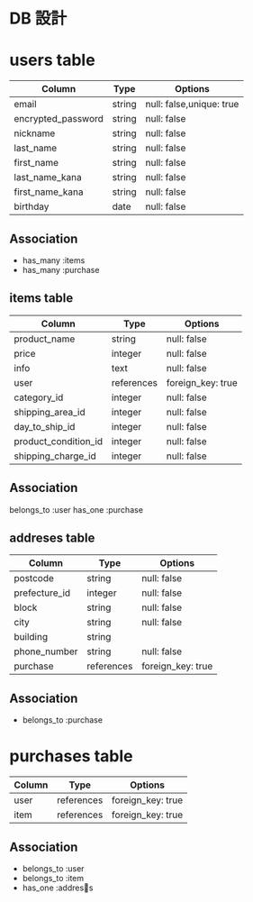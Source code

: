 # DB 設計

# users table

| Column             | Type                | Options                 |
|--------------------|---------------------|-------------------------|
| email              | string              | null: false,unique: true|
| encrypted_password | string              | null: false             |
| nickname           | string              | null: false             |
| last_name          | string              | null: false             |
| first_name         | string              | null: false             |
| last_name_kana     | string              | null: false             |
| first_name_kana    | string              | null: false             |
| birthday           | date                | null: false             |

## Association
 * has_many :items
 * has_many :purchase

 ## items table

| Column            | Type               | Options                   |
|--------------------|---------------------|-------------------------|
| product_name       | string              | null: false             |
| price              | integer             | null: false             |
| info               | text                | null: false             |
| user               |references           | foreign_key: true       |
| category_id        | integer             | null: false             |
| shipping_area_id   | integer             | null: false             |
| day_to_ship_id     | integer             | null: false             |
|product_condition_id| integer             | null: false             |
| shipping_charge_id | integer             | null: false             |

## Association

belongs_to :user
has_one    :purchase

## addreses table

| Column            | Type               | Options                   |
|--------------------|---------------------|-------------------------|
| postcode           | string              | null: false             |
| prefecture_id      | integer             | null: false             |
| block              | string              | null: false             |
| city               | string              | null: false             |
| building           | string              |                         |
| phone_number       | string              | null: false             |
| purchase           |references           | foreign_key: true       |

## Association


- belongs_to    :purchase

# purchases table

| Column            | Type               | Options                   |
|--------------------|---------------------|-------------------------|
| user               |references           | foreign_key: true       |
| item               |references           | foreign_key: true       |

## Association
- belongs_to :user
- belongs_to :item
- has_one    :address